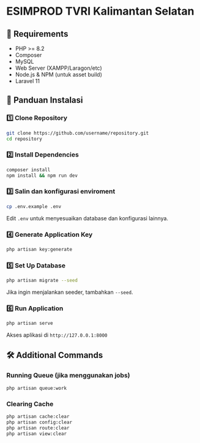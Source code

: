 # ESIMPROD TVRI Kalimantan Selatan

## 📌 Requirements

- PHP >= 8.2
- Composer
- MySQL
- Web Server (XAMPP/Laragon/etc)
- Node.js & NPM (untuk asset build)
- Laravel 11

## 🚀 Panduan Instalasi

### 1️⃣ Clone Repository

```sh
git clone https://github.com/username/repository.git
cd repository
```

### 2️⃣ Install Dependencies

```sh
composer install
npm install && npm run dev
```

### 3️⃣ Salin dan konfigurasi enviroment

```sh
cp .env.example .env
```

Edit `.env` untuk menyesuaikan database dan konfigurasi lainnya.

### 4️⃣ Generate Application Key

```sh
php artisan key:generate
```

### 5️⃣ Set Up Database

```sh
php artisan migrate --seed
```

Jika ingin menjalankan seeder, tambahkan `--seed`.

### 6️⃣ Run Application

```sh
php artisan serve
```

Akses aplikasi di `http://127.0.0.1:8000`

## 🛠 Additional Commands

### Running Queue (jika menggunakan jobs)

```sh
php artisan queue:work
```

### Clearing Cache

```sh
php artisan cache:clear
php artisan config:clear
php artisan route:clear
php artisan view:clear
```
